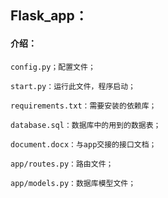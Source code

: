 ## Flask_app：

#### 介绍：

    config.py；配置文件；
    
    start.py：运行此文件，程序启动；
    
    requirements.txt：需要安装的依赖库；
    
    database.sql：数据库中的用到的数据表；
    
    document.docx：与app交接的接口文档；
    
    app/routes.py：路由文件；
    
    app/models.py：数据库模型文件；
    
    
